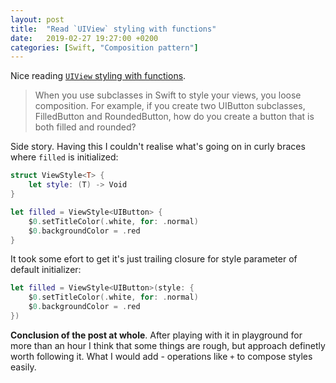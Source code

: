 ```yaml
---
layout: post
title:  "Read `UIView` styling with functions"
date:   2019-02-27 19:27:00 +0200
categories: [Swift, "Composition pattern"]
---
```

Nice reading [`UIView` styling with functions](https://felginep.github.io/2019-02-19/uiview-styling-with-functions).

> When you use subclasses in Swift to style your views, you loose composition. For example, if you create two UIButton subclasses, FilledButton and RoundedButton, how do you create a button that is both filled and rounded?

Side story. Having this I couldn't realise what's going on in curly braces where `filled` is initialized:

```swift
struct ViewStyle<T> {
    let style: (T) -> Void
}

let filled = ViewStyle<UIButton> {
    $0.setTitleColor(.white, for: .normal)
    $0.backgroundColor = .red
}
```

It took some efort to get it's just trailing closure for style parameter of default initializer:

```swift
let filled = ViewStyle<UIButton>(style: {
    $0.setTitleColor(.white, for: .normal)
    $0.backgroundColor = .red
})
```

**Conclusion of the post at whole**. After playing with it in playground for more than an hour I think that some things are rough, but approach definetly worth following it. What I would add - operations like `+` to compose styles easily.

